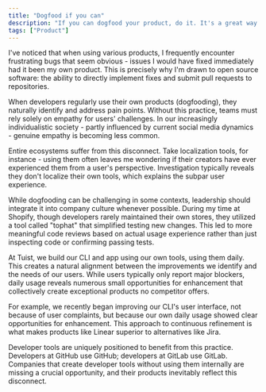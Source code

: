 ```yaml
---
title: "Dogfood if you can"
description: "If you can dogfood your product, do it. It's a great way to build a better product."
tags: ["Product"]
---
```


I've noticed that when using various products, I frequently encounter frustrating bugs that seem obvious - issues I would have fixed immediately had it been my own product. This is precisely why I'm drawn to open source software: the ability to directly implement fixes and submit pull requests to repositories.

When developers regularly use their own products (dogfooding), they naturally identify and address pain points. Without this practice, teams must rely solely on empathy for users' challenges. In our increasingly individualistic society - partly influenced by current social media dynamics - genuine empathy is becoming less common.

Entire ecosystems suffer from this disconnect. Take localization tools, for instance - using them often leaves me wondering if their creators have ever experienced them from a user's perspective. Investigation typically reveals they don't localize their own tools, which explains the subpar user experience.

While dogfooding can be challenging in some contexts, leadership should integrate it into company culture whenever possible. During my time at Shopify, though developers rarely maintained their own stores, they utilized a tool called "tophat" that simplified testing new changes. This led to more meaningful code reviews based on actual usage experience rather than just inspecting code or confirming passing tests.

At Tuist, we build our CLI and app using our own tools, using them daily. This creates a natural alignment between the improvements we identify and the needs of our users. While users typically only report major blockers, daily usage reveals numerous small opportunities for enhancement that collectively create exceptional products no competitor offers.

For example, we recently began improving our CLI's user interface, not because of user complaints, but because our own daily usage showed clear opportunities for enhancement. This approach to continuous refinement is what makes products like Linear superior to alternatives like Jira.

Developer tools are uniquely positioned to benefit from this practice. Developers at GitHub use GitHub; developers at GitLab use GitLab. Companies that create developer tools without using them internally are missing a crucial opportunity, and their products inevitably reflect this disconnect.